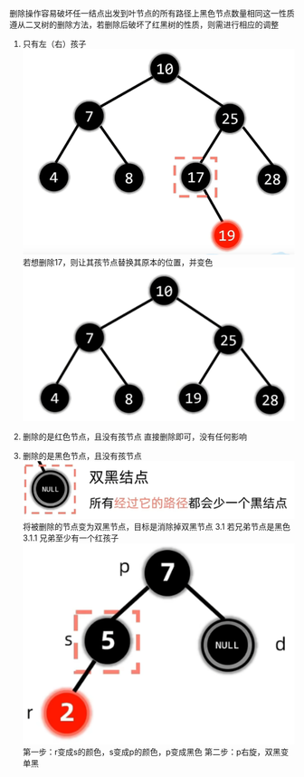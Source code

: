删除操作容易破坏任一结点出发到叶节点的所有路径上黑色节点数量相同这一性质
遵从二叉树的删除方法，若删除后破坏了红黑树的性质，则需进行相应的调整

1. 只有左（右）孩子![输入图片说明](/imgs/2025-02-25/2WJNpuYe7tSDnBJb.png)
若想删除17，则让其孩节点替换其原本的位置，并变色
![输入图片说明](/imgs/2025-02-25/Jf0VH7KaTyPk1JtO.png)

2. 删除的是红色节点，且没有孩节点
直接删除即可，没有任何影响


3. 删除的是黑色节点，且没有孩节点
 ![输入图片说明](/imgs/2025-02-25/fwX34R0ZtgszOUYY.png)
 将被删除的节点变为双黑节点，目标是消除掉双黑节点
 3.1 若兄弟节点是黑色
 3.1.1 兄弟至少有一个红孩子
 ![输入图片说明](/imgs/2025-02-25/xhPmqNbqlfjc62qZ.png)
 第一步：r变成s的颜色，s变成p的颜色，p变成黑色
 第二步：p右旋，双黑变单黑
 
<!--stackedit_data:
eyJoaXN0b3J5IjpbLTY4MTI4Njc1OF19
-->